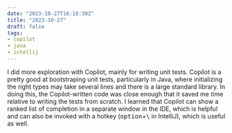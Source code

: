 ```yaml
---
date: "2023-10-27T16:18:30Z"
title: "2023-10-27"
draft: false
tags:
- copilot
- java
- intellij
---
```


I did more exploration with Copilot, mainly for writing unit tests.
Copilot is a pretty good at bootstraping unit tests, particularly in Java, where initializing the right types may take several lines and there is a large standard library.
In doing this, the Copilot-written code was close enough that it saved me time relative to writing the tests from scratch.
I learned that Copilot can show a ranked list of completion in a separate window in the IDE, which is helpful and can also be invoked with a hotkey (<kbd>option</kbd>+<kbd>\\</kbd> in IntelliJ), which is useful as well.
